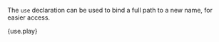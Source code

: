 The `use` declaration can be used to bind a full path to a new name, for easier
access.

{use.play}
